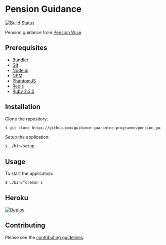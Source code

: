 # Pension Guidance

[![Build Status](https://travis-ci.org/guidance-guarantee-programme/pension_guidance.svg)](https://travis-ci.org/guidance-guarantee-programme/pension_guidance)

Pension guidance from [Pension Wise].


## Prerequisites

* [Bundler]
* [Git]
* [Node.js][Node]
* [NPM]
* [PhantomJS][phantomjs]
* [Redis]
* [Ruby 2.3.0][Ruby]


## Installation

Clone the repository:

```sh
$ git clone https://github.com/guidance-guarantee-programme/pension_guidance.git
```

Setup the application:

```sh
$ ./bin/setup
```

## Usage

To start the application:

```sh
$ ./bin/foreman s
```

## Heroku

[![Deploy](https://www.herokucdn.com/deploy/button.png)](https://heroku.com/deploy)


## Contributing

Please see the [contributing guidelines](/CONTRIBUTING.md).

[bundler]: http://bundler.io
[git]: http://git-scm.com
[heroku]: https://www.heroku.com
[node]: http://nodejs.org
[npm]: https://www.npmjs.org
[pension wise]: https://www.pensionwise.gov.uk
[phantomjs]: http://phantomjs.org
[redis]: http://redis.io/
[ruby]: http://www.ruby-lang.org/en
